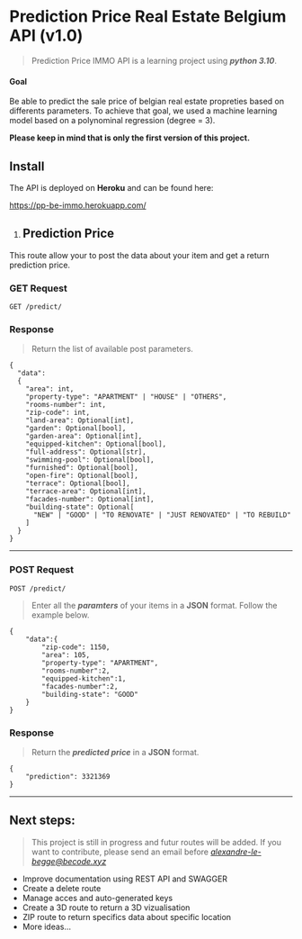 # Prediction Price Real Estate Belgium API (v1.0)

> Prediction Price IMMO API is a learning project using **_python 3.10_**. 

#### Goal
Be able to predict the sale price of belgian real estate propreties based on differents parameters. 
To achieve that goal, we used a machine learning model based on a polynominal regression (degree = 3). 

**Please keep in mind that is only the first version of this project.** 

## Install 
The API is deployed on **Heroku** and can be found here: 

https://pp-be-immo.herokuapp.com/ 

1. ## Prediction Price

This route allow your to post the data about your item and get a return prediction price. 

### **GET** Request 

`GET /predict/` 

### Response 

> Return the list of available post parameters. 

```
{
  "data": 
  {
    "area": int,
    "property-type": "APARTMENT" | "HOUSE" | "OTHERS",
    "rooms-number": int,
    "zip-code": int,
    "land-area": Optional[int],
    "garden": Optional[bool],
    "garden-area": Optional[int],
    "equipped-kitchen": Optional[bool],
    "full-address": Optional[str],
    "swimming-pool": Optional[bool],
    "furnished": Optional[bool],
    "open-fire": Optional[bool],
    "terrace": Optional[bool],
    "terrace-area": Optional[int],
    "facades-number": Optional[int],
    "building-state": Optional[
      "NEW" | "GOOD" | "TO RENOVATE" | "JUST RENOVATED" | "TO REBUILD"
    ]
  }
} 
``` 

---

### **POST** Request
` POST /predict/ `

> Enter all the **_paramters_** of your items in a **JSON** format. 
> Follow the example below. 

```
{
    "data":{
        "zip-code": 1150,
        "area": 105,
        "property-type": "APARTMENT",
        "rooms-number":2,
        "equipped-kitchen":1,
        "facades-number":2,
        "building-state": "GOOD"
    }
}
``` 

### Response

> Return the **_predicted price_** in a **JSON** format. 

```
{
    "prediction": 3321369
}
``` 

--- 

## Next steps:

> This project is still in progress and futur routes will be added. 
> If you want to contribute, please send an email before *alexandre-le-begge@becode.xyz*

* Improve documentation using REST API and SWAGGER
* Create a delete route 
* Manage acces and auto-generated keys 
* Create a 3D route to return a 3D vizualisation
* ZIP route to return specifics data about specific location 
* More ideas... 



